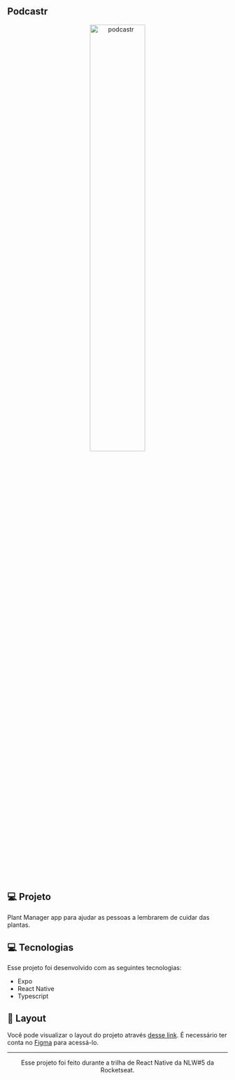## Podcastr


<p align="center">
    <img alt="podcastr" src="assets/splash-git.png" width="50%">
</p>




## 💻 Projeto

Plant Manager app para ajudar as pessoas a lembrarem de cuidar das plantas.




## 💻 Tecnologias

Esse projeto foi desenvolvido com as seguintes tecnologias:

- Expo
- React Native
- Typescript




## 🔖 Layout

Você pode visualizar o layout do projeto através [desse link](https://www.figma.com/file/1NcaJQyJNMa73DtEgxSHZM/PlantManager-Copy?fuid=775447565271998576). É necessário ter conta no [Figma](https://figma.com) para acessá-lo.



-----------------------------------------------------------------

<div align="center">Esse projeto foi feito durante a trilha de React Native da NLW#5 da Rocketseat.</div>